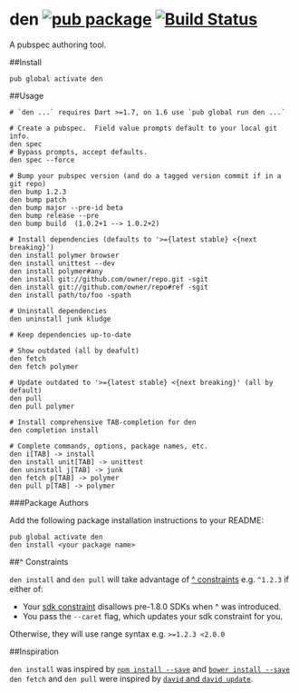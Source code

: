 den [![pub package](http://img.shields.io/pub/v/den.svg)](https://pub.dartlang.org/packages/den) [![Build Status](https://travis-ci.org/seaneagan/den.svg?branch=master)](https://travis-ci.org/seaneagan/den)
===

A pubspec authoring tool.

##Install

```shell
pub global activate den
```

##Usage

```shell
# `den ...` requires Dart >=1.7, on 1.6 use `pub global run den ...`

# Create a pubspec.  Field value prompts default to your local git info.
den spec
# Bypass prompts, accept defaults.
den spec --force

# Bump your pubspec version (and do a tagged version commit if in a git repo)
den bump 1.2.3
den bump patch
den bump major --pre-id beta
den bump release --pre
den bump build  (1.0.2+1 --> 1.0.2+2)

# Install dependencies (defaults to '>={latest stable} <{next breaking}')
den install polymer browser
den install unittest --dev
den install polymer#any
den install git://github.com/owner/repo.git -sgit
den install git://github.com/owner/repo#ref -sgit
den install path/to/foo -spath

# Uninstall dependencies
den uninstall junk kludge

# Keep dependencies up-to-date

# Show outdated (all by deafult)
den fetch
den fetch polymer

# Update outdated to '>={latest stable} <{next breaking}' (all by default)
den pull
den pull polymer

# Install comprehensive TAB-completion for den
den completion install

# Complete commands, options, package names, etc.
den i[TAB] -> install
den install unit[TAB] -> unittest
den uninstall j[TAB] -> junk
den fetch p[TAB] -> polymer
den pull p[TAB] -> polymer
```

###Package Authors

Add the following package installation instructions to your README:

```shell
pub global activate den
den install <your package name>
```

##^ Constraints

`den install` and `den pull` will take advantage of [^ constraints][caret_info] 
e.g. `^1.2.3` if either of:

* Your [sdk constraint][sdk_constraint] disallows pre-1.8.0 SDKs when ^ was introduced.
* You pass the `--caret` flag, which updates your sdk constraint for you.

Otherwise, they will use range syntax e.g. `>=1.2.3 <2.0.0` 

[caret_info]: https://groups.google.com/a/dartlang.org/forum/#!topic/misc/0t9qQF-rZg4
[sdk_constraint]: https://www.dartlang.org/tools/pub/pubspec.html#sdk-constraints

##Inspiration

`den install` was inspired by [`npm install --save`][npm install] and [`bower install --save`][bower install]
`den fetch` and `den pull` were inspired by [`david` and `david update`][david].

[npm install]: https://www.npmjs.org/doc/cli/npm-install.html
[bower install]: http://bower.io/docs/api/#install
[david]: https://github.com/alanshaw/david#cli
